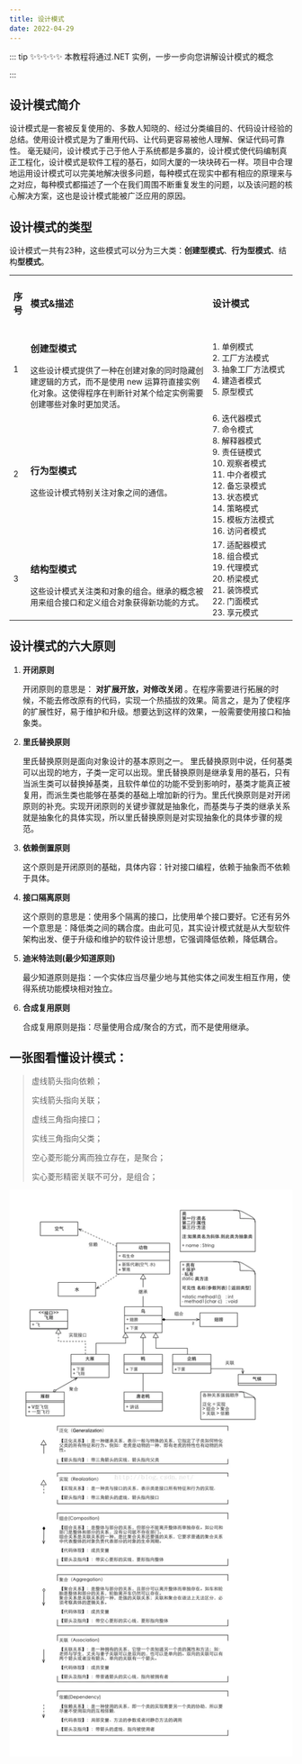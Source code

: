 ```yaml
---
title: 设计模式
date: 2022-04-29
---
```

::: tip ✨✨✨✨✨
本教程将通过.NET 实例，一步一步向您讲解设计模式的概念

:::

<!-- more -->

## 设计模式简介

设计模式是一套被反复使用的、多数人知晓的、经过分类编目的、代码设计经验的总结。使用设计模式是为了重用代码、让代码更容易被他人理解、保证代码可靠性。 毫无疑问，设计模式于己于他人于系统都是多赢的，设计模式使代码编制真正工程化，设计模式是软件工程的基石，如同大厦的一块块砖石一样。项目中合理地运用设计模式可以完美地解决很多问题，每种模式在现实中都有相应的原理来与之对应，每种模式都描述了一个在我们周围不断重复发生的问题，以及该问题的核心解决方案，这也是设计模式能被广泛应用的原因。

## 设计模式的类型

设计模式一共有23种，这些模式可以分为三大类：**创建型模式**、**行为型模式**、结构**型模式**。

<table>
    <tr>
        <td style='width:5%'><h3>序号</h3></td>
        <td style='width:65%'><h3>模式&描述</h3></td>
        <td style='width:30%'><h3>设计模式</h3></td>
    </tr>
    <tr>
        <td style='width:5%'>1</td>
        <td style='width:65%'>
         <h3>创建型模式</h3>
         这些设计模式提供了一种在创建对象的同时隐藏创建逻辑的方式，而不是使用 new 运算符直接实例化对象。这使得程序在判断针对某个给定实例需要创建哪些对象时更加灵活。
        </td>
        <td style='width:30%'>
        1. 单例模式<br />2. 工厂方法模式<br />3. 抽象工厂方法模式<br />4. 建造者模式<br />5. 原型模式  
        </td>
    </tr>
    <tr>
        <td style='width:5%'>2</td>
        <td style='width:65%'>
        <h3>行为型模式</h3>
         这些设计模式特别关注对象之间的通信。
        </td>
        <td style='width:30%'>
        6. 迭代器模式<br />7. 命令模式<br />8. 解释器模式<br />9. 责任链模式<br />10. 观察者模式<br />11. 中介者模式<br />12. 备忘录模式<br />13. 状态模式<br />14. 策略模式<br />15. 模板方法模式<br />16. 访问者模式
        </td>
    </tr>
    <tr>
        <td style='width:5%'>3</td>
        <td style='width:65%'>
        <h3>结构型模式</h3>
         这些设计模式关注类和对象的组合。继承的概念被用来组合接口和定义组合对象获得新功能的方式。
        </td>
        <td style='width:30%'>
        17. 适配器模式<br />18. 组合模式<br />19. 代理模式<br />20. 桥梁模式<br />21. 装饰模式<br />22. 门面模式<br />23. 享元模式
        </td>
    </tr>
</table>

## 设计模式的六大原则

1. **开闭原则**

   开闭原则的意思是： **对扩展开放，对修改关闭** 。在程序需要进行拓展的时候，不能去修改原有的代码，实现一个热插拔的效果。简言之，是为了使程序的扩展性好，易于维护和升级。想要达到这样的效果，一般需要使用接口和抽象类。
2. **里氏替换原则**

   里氏替换原则是面向对象设计的基本原则之一。 里氏替换原则中说，任何基类可以出现的地方，子类一定可以出现。里氏替换原则是继承复用的基石，只有当派生类可以替换掉基类，且软件单位的功能不受到影响时，基类才能真正被复用，而派生类也能够在基类的基础上增加新的行为。里氏代换原则是对开闭原则的补充。实现开闭原则的关键步骤就是抽象化，而基类与子类的继承关系就是抽象化的具体实现，所以里氏替换原则是对实现抽象化的具体步骤的规范。
3. **依赖倒置原则**

   这个原则是开闭原则的基础，具体内容：针对接口编程，依赖于抽象而不依赖于具体。
4. **接口隔离原则**

   这个原则的意思是：使用多个隔离的接口，比使用单个接口要好。它还有另外一个意思是：降低类之间的耦合度。由此可见，其实设计模式就是从大型软件架构出发、便于升级和维护的软件设计思想，它强调降低依赖，降低耦合。
5. **迪米特法则(最少知道原则)**

   最少知道原则是指：一个实体应当尽量少地与其他实体之间发生相互作用，使得系统功能模块相对独立。
6. **合成复用原则**

   合成复用原则是指：尽量使用合成/聚合的方式，而不是使用继承。

## 一张图看懂设计模式：

> 虚线箭头指向依赖；
>
> 实线箭头指向关联；
>
> 虚线三角指向接口；
>
> 实线三角指向父类；
>
> 空心菱形能分离而独立存在，是聚合；
>
> 实心菱形精密关联不可分，是组合；

![1652682381005.png](./image/README/1652682381005.png "设计模式")
